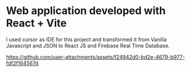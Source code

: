# Web application developed with React + Vite
I used cursor as IDE for this project and transformed it from Vanilla Javascript and JSON to React JS and Firebase Real Time Database.






https://github.com/user-attachments/assets/f24942d0-bd2e-4679-b977-fdf2f164567d

